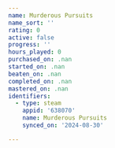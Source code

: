 ```yaml
---
name: Murderous Pursuits
name_sort: ''
rating: 0
active: false
progress: ''
hours_played: 0
purchased_on: .nan
started_on: .nan
beaten_on: .nan
completed_on: .nan
mastered_on: .nan
identifiers:
  - type: steam
    appid: '638070'
    name: Murderous Pursuits
    synced_on: '2024-08-30'

---
```

